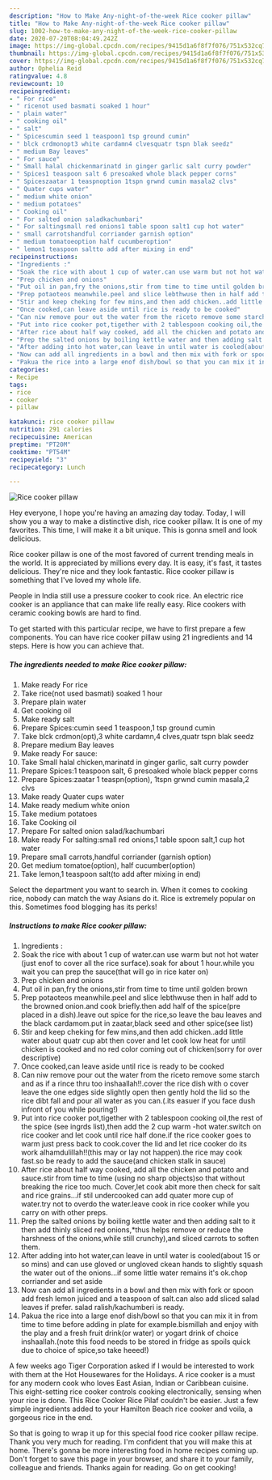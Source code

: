 ```yaml
---
description: "How to Make Any-night-of-the-week Rice cooker pillaw"
title: "How to Make Any-night-of-the-week Rice cooker pillaw"
slug: 1002-how-to-make-any-night-of-the-week-rice-cooker-pillaw
date: 2020-07-20T08:04:49.242Z
image: https://img-global.cpcdn.com/recipes/9415d1a6f8f7f076/751x532cq70/rice-cooker-pillaw-recipe-main-photo.jpg
thumbnail: https://img-global.cpcdn.com/recipes/9415d1a6f8f7f076/751x532cq70/rice-cooker-pillaw-recipe-main-photo.jpg
cover: https://img-global.cpcdn.com/recipes/9415d1a6f8f7f076/751x532cq70/rice-cooker-pillaw-recipe-main-photo.jpg
author: Ophelia Reid
ratingvalue: 4.8
reviewcount: 10
recipeingredient:
- " For rice"
- " ricenot used basmati soaked 1 hour"
- " plain water"
- " cooking oil"
- " salt"
- " Spicescumin seed 1 teaspoon1 tsp ground cumin"
- " blck crdmonopt3 white cardamn4 clvesquatr tspn blak seedz"
- " medium Bay leaves"
- " For sauce"
- " Small halal chickenmarinatd in ginger garlic salt curry powder"
- " Spices1 teaspoon salt 6 presoaked whole black pepper corns"
- " Spiceszaatar 1 teaspnoption 1tspn grwnd cumin masala2 clvs"
- " Quater cups water"
- " medium white onion"
- " medium potatoes"
- " Cooking oil"
- " For salted onion saladkachumbari"
- " For saltingsmall red onions1 table spoon salt1 cup hot water"
- " small carrotshandful corriander garnish option"
- " medium tomatoeoption half cucumberoption"
- " lemon1 teaspoon saltto add after mixing in end"
recipeinstructions:
- "Ingredients :"
- "Soak the rice with about 1 cup of water.can use warm but not hot water (just enof to cover all the rice surface).soak for about 1 hour.while you wait you can prep the sauce(that will go in rice kater on)"
- "Prep chicken and onions"
- "Put oil in pan,fry the onions,stir from time to time until golden brown"
- "Prep potaoteos meanwhile.peel and slice lebthwuse then in half add to the browned onion.and cook briefly.then add half of the spice(pre placed in a dish).leave out spice for the rice,so leave the bau leaves and the black cardamom.put in zaatar,black seed and other spice(see list)"
- "Stir and keep cheking for few mins,and then add chicken..add little water about quatr cup abt then cover and let cook low heat for until chicken is cooked and no red color coming out of chicken(sorry for over descriptive)"
- "Once cooked,can leave aside until rice is ready to be cooked"
- "Can niw remove pour out the water from the riceto remove some starch and as if a rince thru too inshaallah!!.cover the rice dish with o cover leave the one edges side slightly open then gently hold the lid so the rice dibt fall and pour all water as you can.(.its easuer if you face dush infront of you while pouring!)"
- "Put into rice cooker pot,tigether with 2 tablespoon cooking oil,the rest of the spice (see ingrds list),then add the 2 cup warm -hot water.switch on rice cooker and let cook until rice half done.if the rice cooker goes to warm just press back to cook.cover the lid and let rice cooker do its work alhamdulillah!!(this may or lay not happen).the rice may cook fast.so be ready to add the sauce(and chicken stalk in sauce)"
- "After rice about half way cooked, add all the chicken and potato and sauce.stir from time to time (using no sharp objects)so that without breaking the rice too much. Cover,let cook abit more then check for salt and rice grains...if stil undercooked can add quater more cup of water.try not to overdo the water.leave cook in rice cooker while you carry on with other preps."
- "Prep the salted onions by boiling kettle water and then adding salt to it then add thinly sliced red onions,*thus helps remove or reduce the harshness of the onions,while still crunchy),and sliced carrots to soften them."
- "After adding into hot water,can leave in until water is cooled(about 15 or so mins) and can use gloved or ungloved ckean hands to slightly squash the water out of the onions...if some little water remains it&#39;s ok.chop corriander and set aside"
- "Now can add all ingredients in a bowl and then mix with fork or spoon add fresh lemon juiced and a teaspoon of salt.can also add sliced salad leaves if prefer. salad ralish/kachumberi is ready."
- "Pakua the rice into a large enof dish/bowl so that you can mix it in from time to time before adding in plate for example.bismillah and enjoy with the play and a fresh fruit drink(or water) or yogart drink of choice inshaallah.(note this food needs to be stored in fridge as spoils quick due to choice of spice,so take heeed!)"
categories:
- Recipe
tags:
- rice
- cooker
- pillaw

katakunci: rice cooker pillaw 
nutrition: 291 calories
recipecuisine: American
preptime: "PT20M"
cooktime: "PT54M"
recipeyield: "3"
recipecategory: Lunch

---
```



![Rice cooker pillaw](https://img-global.cpcdn.com/recipes/9415d1a6f8f7f076/751x532cq70/rice-cooker-pillaw-recipe-main-photo.jpg)

Hey everyone, I hope you're having an amazing day today. Today, I will show you a way to make a distinctive dish, rice cooker pillaw. It is one of my favorites. This time, I will make it a bit unique. This is gonna smell and look delicious.

Rice cooker pillaw is one of the most favored of current trending meals in the world. It is appreciated by millions every day. It is easy, it's fast, it tastes delicious. They're nice and they look fantastic. Rice cooker pillaw is something that I've loved my whole life.

People in India still use a pressure cooker to cook rice. An electric rice cooker is an appliance that can make life really easy. Rice cookers with ceramic cooking bowls are hard to find.


To get started with this particular recipe, we have to first prepare a few components. You can have rice cooker pillaw using 21 ingredients and 14 steps. Here is how you can achieve that.

<!--inarticleads1-->

##### The ingredients needed to make Rice cooker pillaw:

1. Make ready  For rice
1. Take  rice(not used basmati) soaked 1 hour
1. Prepare  plain water
1. Get  cooking oil
1. Make ready  salt
1. Prepare  Spices:cumin seed 1 teaspoon,1 tsp ground cumin
1. Take  blck crdmon(opt),3 white cardamn,4 clves,quatr tspn blak seedz
1. Prepare  medium Bay leaves
1. Make ready  For sauce:
1. Take  Small halal chicken,marinatd in ginger garlic, salt curry powder
1. Prepare  Spices:1 teaspoon salt, 6 presoaked whole black pepper corns
1. Prepare  Spices:zaatar 1 teaspn(option), 1tspn grwnd cumin masala,2 clvs
1. Make ready  Quater cups water
1. Make ready  medium white onion
1. Take  medium potatoes
1. Take  Cooking oil
1. Prepare  For salted onion salad/kachumbari
1. Make ready  For salting:small red onions,1 table spoon salt,1 cup hot water
1. Prepare  small carrots,handful corriander (garnish option)
1. Get  medium tomatoe(option), half cucumber(option)
1. Take  lemon,1 teaspoon salt(to add after mixing in end)


Select the department you want to search in. When it comes to cooking rice, nobody can match the way Asians do it. Rice is extremely popular on this. Sometimes food blogging has its perks! 

<!--inarticleads2-->

##### Instructions to make Rice cooker pillaw:

1. Ingredients :
1. Soak the rice with about 1 cup of water.can use warm but not hot water (just enof to cover all the rice surface).soak for about 1 hour.while you wait you can prep the sauce(that will go in rice kater on)
1. Prep chicken and onions
1. Put oil in pan,fry the onions,stir from time to time until golden brown
1. Prep potaoteos meanwhile.peel and slice lebthwuse then in half add to the browned onion.and cook briefly.then add half of the spice(pre placed in a dish).leave out spice for the rice,so leave the bau leaves and the black cardamom.put in zaatar,black seed and other spice(see list)
1. Stir and keep cheking for few mins,and then add chicken..add little water about quatr cup abt then cover and let cook low heat for until chicken is cooked and no red color coming out of chicken(sorry for over descriptive)
1. Once cooked,can leave aside until rice is ready to be cooked
1. Can niw remove pour out the water from the riceto remove some starch and as if a rince thru too inshaallah!!.cover the rice dish with o cover leave the one edges side slightly open then gently hold the lid so the rice dibt fall and pour all water as you can.(.its easuer if you face dush infront of you while pouring!)
1. Put into rice cooker pot,tigether with 2 tablespoon cooking oil,the rest of the spice (see ingrds list),then add the 2 cup warm -hot water.switch on rice cooker and let cook until rice half done.if the rice cooker goes to warm just press back to cook.cover the lid and let rice cooker do its work alhamdulillah!!(this may or lay not happen).the rice may cook fast.so be ready to add the sauce(and chicken stalk in sauce)
1. After rice about half way cooked, add all the chicken and potato and sauce.stir from time to time (using no sharp objects)so that without breaking the rice too much. Cover,let cook abit more then check for salt and rice grains...if stil undercooked can add quater more cup of water.try not to overdo the water.leave cook in rice cooker while you carry on with other preps.
1. Prep the salted onions by boiling kettle water and then adding salt to it then add thinly sliced red onions,*thus helps remove or reduce the harshness of the onions,while still crunchy),and sliced carrots to soften them.
1. After adding into hot water,can leave in until water is cooled(about 15 or so mins) and can use gloved or ungloved ckean hands to slightly squash the water out of the onions...if some little water remains it&#39;s ok.chop corriander and set aside
1. Now can add all ingredients in a bowl and then mix with fork or spoon add fresh lemon juiced and a teaspoon of salt.can also add sliced salad leaves if prefer. salad ralish/kachumberi is ready.
1. Pakua the rice into a large enof dish/bowl so that you can mix it in from time to time before adding in plate for example.bismillah and enjoy with the play and a fresh fruit drink(or water) or yogart drink of choice inshaallah.(note this food needs to be stored in fridge as spoils quick due to choice of spice,so take heeed!)


A few weeks ago Tiger Corporation asked if I would be interested to work with them at the Hot Housewares for the Holidays. A rice cooker is a must for any modern cook who loves East Asian, Indian or Caribbean cuisine. This eight-setting rice cooker controls cooking electronically, sensing when your rice is done. This Rice Cooker Rice Pilaf couldn&#39;t be easier. Just a few simple ingredients added to your Hamilton Beach rice cooker and voila, a gorgeous rice in the end. 

So that is going to wrap it up for this special food rice cooker pillaw recipe. Thank you very much for reading. I'm confident that you will make this at home. There's gonna be more interesting food in home recipes coming up. Don't forget to save this page in your browser, and share it to your family, colleague and friends. Thanks again for reading. Go on get cooking!
